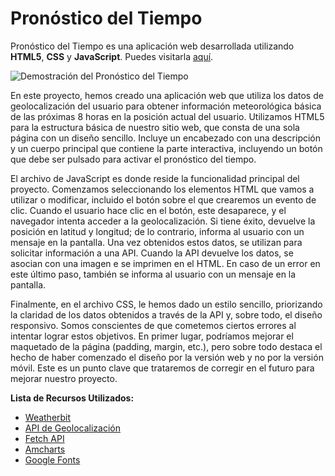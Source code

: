 # Pronóstico del Tiempo

Pronóstico del Tiempo es una aplicación web desarrollada utilizando **HTML5**, **CSS** y **JavaScript**. Puedes visitarla [aquí](https://meteo-forecast-yb1k.vercel.app/).

![Demostración del Pronóstico del Tiempo](https://s5.gifyu.com/images/SR97Y.gif)

En este proyecto, hemos creado una aplicación web que utiliza los datos de geolocalización del usuario para obtener información meteorológica básica de las próximas 8 horas en la posición actual del usuario. Utilizamos HTML5 para la estructura básica de nuestro sitio web, que consta de una sola página con un diseño sencillo. Incluye un encabezado con una descripción y un cuerpo principal que contiene la parte interactiva, incluyendo un botón que debe ser pulsado para activar el pronóstico del tiempo.

El archivo de JavaScript es donde reside la funcionalidad principal del proyecto. Comenzamos seleccionando los elementos HTML que vamos a utilizar o modificar, incluido el botón sobre el que crearemos un evento de clic. Cuando el usuario hace clic en el botón, este desaparece, y el navegador intenta acceder a la geolocalización. Si tiene éxito, devuelve la posición en latitud y longitud; de lo contrario, informa al usuario con un mensaje en la pantalla. Una vez obtenidos estos datos, se utilizan para solicitar información a una API. Cuando la API devuelve los datos, se asocian con una imagen e se imprimen en el HTML. En caso de un error en este último paso, también se informa al usuario con un mensaje en la pantalla.

Finalmente, en el archivo CSS, le hemos dado un estilo sencillo, priorizando la claridad de los datos obtenidos a través de la API y, sobre todo, el diseño responsivo. Somos conscientes de que cometemos ciertos errores al intentar lograr estos objetivos. En primer lugar, podríamos mejorar el maquetado de la página (padding, margin, etc.), pero sobre todo destaca el hecho de haber comenzado el diseño por la versión web y no por la versión móvil. Este es un punto clave que trataremos de corregir en el futuro para mejorar nuestro proyecto.

**Lista de Recursos Utilizados:**

- [Weatherbit](https://www.weatherbit.io/ 'API Meteorológica')
- [API de Geolocalización](https://developer.mozilla.org/es/docs/Web/API/Geolocation_API)
- [Fetch API](https://developer.mozilla.org/es/docs/Web/API/Fetch_API)
- [Amcharts](https://www.amcharts.com/ 'Iconos Meteorológicos')
- [Google Fonts](https://fonts.google.com/ 'Estilos Tipográficos')
